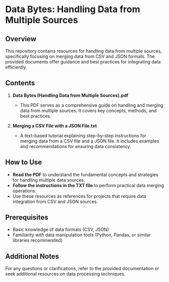 # Data Bytes: Handling Data from Multiple Sources

## Overview
This repository contains resources for handling data from multiple sources, specifically focusing on merging data from CSV and JSON formats. The provided documents offer guidance and best practices for integrating data efficiently.

## Contents

1. **Data Bytes (Handling Data from Multiple Sources).pdf**  
   - This PDF serves as a comprehensive guide on handling and merging data from multiple sources. It covers key concepts, methods, and best practices.

2. **Merging a CSV File with a JSON File.txt**  
   - A text-based tutorial explaining step-by-step instructions for merging data from a CSV file and a JSON file. It includes examples and recommendations for ensuring data consistency.

## How to Use
- **Read the PDF** to understand the fundamental concepts and strategies for handling multiple data sources.
- **Follow the instructions in the TXT file** to perform practical data merging operations.
- Use these resources as references for projects that require data integration from CSV and JSON sources.

## Prerequisites
- Basic knowledge of data formats (CSV, JSON)
- Familiarity with data manipulation tools (Python, Pandas, or similar libraries recommended)

## Additional Notes
For any questions or clarifications, refer to the provided documentation or seek additional resources on data processing techniques.

